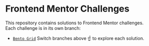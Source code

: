 # Frontend Mentor Challenges

This repository contains solutions to Frontend Mentor challenges.  
Each challenge is in its own branch:

- [`Bento Grid`](https://github.com/username/frontend-mentor/tree/Bento-grid)
Switch branches above ☝️ to explore each solution.
